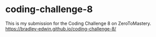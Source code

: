 # coding-challenge-8
This is my submission for the Coding Challenge 8 on ZeroToMastery.
https://bradley-edwin.github.io/coding-challenge-8/
